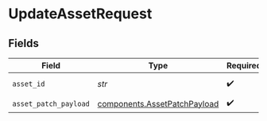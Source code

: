 # UpdateAssetRequest


## Fields

| Field                                                                        | Type                                                                         | Required                                                                     | Description                                                                  |
| ---------------------------------------------------------------------------- | ---------------------------------------------------------------------------- | ---------------------------------------------------------------------------- | ---------------------------------------------------------------------------- |
| `asset_id`                                                                   | *str*                                                                        | :heavy_check_mark:                                                           | ID of the asset                                                              |
| `asset_patch_payload`                                                        | [components.AssetPatchPayload](../../models/components/assetpatchpayload.md) | :heavy_check_mark:                                                           | N/A                                                                          |